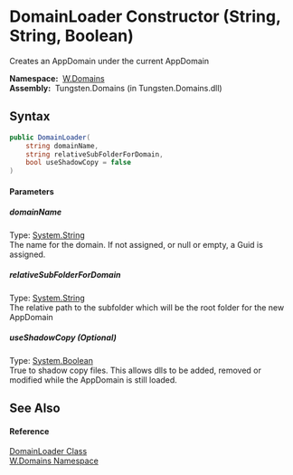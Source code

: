 DomainLoader Constructor (String, String, Boolean)
==================================================
  Creates an AppDomain under the current AppDomain

  **Namespace:**  [W.Domains][1]  
  **Assembly:**  Tungsten.Domains (in Tungsten.Domains.dll)

Syntax
------

```csharp
public DomainLoader(
	string domainName,
	string relativeSubFolderForDomain,
	bool useShadowCopy = false
)
```

#### Parameters

##### *domainName*
Type: [System.String][2]  
The name for the domain. If not assigned, or null or empty, a Guid is assigned.

##### *relativeSubFolderForDomain*
Type: [System.String][2]  
The relative path to the subfolder which will be the root folder for the new AppDomain

##### *useShadowCopy* (Optional)
Type: [System.Boolean][3]  
True to shadow copy files. This allows dlls to be added, removed or modified while the AppDomain is still loaded.


See Also
--------

#### Reference
[DomainLoader Class][4]  
[W.Domains Namespace][1]  

[1]: ../README.md
[2]: http://msdn.microsoft.com/en-us/library/s1wwdcbf
[3]: http://msdn.microsoft.com/en-us/library/a28wyd50
[4]: README.md
[5]: ../../_icons/Help.png